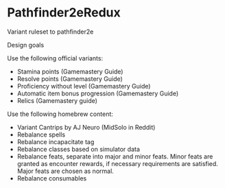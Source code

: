 # Pathfinder2eRedux
Variant ruleset to pathfinder2e

Design goals

Use the following official variants:
  - Stamina points (Gamemastery Guide)
  - Resolve points (Gamemastery Guide)
  - Proficiency without level (Gamemastery Guide)
  - Automatic item bonus progression (Gamemastery Guide)
  - Relics (Gamemastery guide)

Use the following homebrew content:
  - Variant Cantrips by AJ Neuro (MidSolo in Reddit)
  - Rebalance spells
  - Rebalance incapacitate tag
  - Rebalance classes based on simulator data
  - Rebalance feats, separate into major and minor feats. Minor feats are granted as encounter rewards, if necessary requirements are satisfied. Major feats are chosen as normal.
  - Rebalance consumables
  